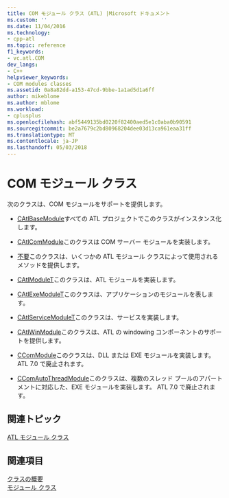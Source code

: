```yaml
---
title: COM モジュール クラス (ATL) |Microsoft ドキュメント
ms.custom: ''
ms.date: 11/04/2016
ms.technology:
- cpp-atl
ms.topic: reference
f1_keywords:
- vc.atl.COM
dev_langs:
- C++
helpviewer_keywords:
- COM modules classes
ms.assetid: 0a8a82dd-a153-47cd-9bbe-1a1ad5d1a6ff
author: mikeblome
ms.author: mblome
ms.workload:
- cplusplus
ms.openlocfilehash: abf5449135bd0220f82400aed5e1c0aba0b90591
ms.sourcegitcommit: be2a7679c2bd80968204dee03d13ca961eaa31ff
ms.translationtype: MT
ms.contentlocale: ja-JP
ms.lasthandoff: 05/03/2018
---
```

# <a name="com-modules-classes"></a>COM モジュール クラス
次のクラスは、COM モジュールをサポートを提供します。  
  
-   [CAtlBaseModule](../atl/reference/catlbasemodule-class.md)すべての ATL プロジェクトでこのクラスがインスタンス化します。  
  
-   [CAtlComModule](../atl/reference/catlcommodule-class.md)このクラスは COM サーバー モジュールを実装します。  
  
-   [不要](../atl/reference/catlmodule-class.md)このクラスは、いくつかの ATL モジュール クラスによって使用されるメソッドを提供します。  
  
-   [CAtlModuleT](../atl/reference/catlmodulet-class.md)このクラスは、ATL モジュールを実装します。  
  
-   [CAtlExeModuleT](../atl/reference/catlexemodulet-class.md)このクラスは、アプリケーションのモジュールを表します。  
  
-   [CAtlServiceModuleT](../atl/reference/catlservicemodulet-class.md)このクラスは、サービスを実装します。  
  
-   [CAtlWinModule](../atl/reference/catlwinmodule-class.md)このクラスは、ATL の windowing コンポーネントのサポートを提供します。  
  
-   [CComModule](../atl/reference/ccommodule-class.md)このクラスは、DLL または EXE モジュールを実装します。 ATL 7.0 で廃止されます。  
  
-   [CComAutoThreadModule](../atl/reference/ccomautothreadmodule-class.md)このクラスは、複数のスレッド プールのアパートメントに対応した、EXE モジュールを実装します。 ATL 7.0 で廃止されます。  
  
## <a name="related-articles"></a>関連トピック  
 [ATL モジュール クラス](../atl/atl-module-classes.md)  
  
## <a name="see-also"></a>関連項目  
 [クラスの概要](../atl/atl-class-overview.md)   
 [モジュール クラス](../atl/atl-module-classes.md)

